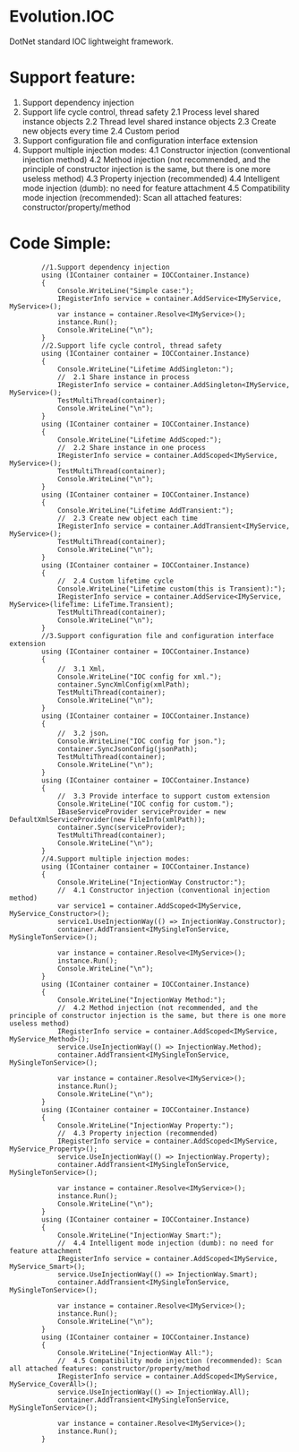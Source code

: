 # Evolution.IOC
DotNet standard IOC lightweight framework.

# Support feature:
1. Support dependency injection
2. Support life cycle control, thread safety
   2.1 Process level shared instance objects
   2.2 Thread level shared instance objects
   2.3 Create new objects every time
   2.4 Custom period
3. Support configuration file and configuration interface extension
4. Support multiple injection modes:
   4.1 Constructor injection (conventional injection method)
   4.2 Method injection (not recommended, and the principle of constructor injection is the same, but there is one more useless method)
   4.3 Property injection (recommended)
   4.4 Intelligent mode injection (dumb): no need for feature attachment
   4.5 Compatibility mode injection (recommended): Scan all attached features: constructor/property/method
   
# Code Simple:
            //1.Support dependency injection
            using (IContainer container = IOCContainer.Instance)
            {
                Console.WriteLine("Simple case:");
                IRegisterInfo service = container.AddService<IMyService, MyService>();
                var instance = container.Resolve<IMyService>();
                instance.Run();
                Console.WriteLine("\n");
            }
            //2.Support life cycle control, thread safety
            using (IContainer container = IOCContainer.Instance)
            {
                Console.WriteLine("Lifetime AddSingleton:");
                //	2.1 Share instance in process
                IRegisterInfo service = container.AddSingleton<IMyService, MyService>();
                TestMultiThread(container);
                Console.WriteLine("\n");
            }
            using (IContainer container = IOCContainer.Instance)
            {
                Console.WriteLine("Lifetime AddScoped:");
                //	2.2 Share instance in one process
                IRegisterInfo service = container.AddScoped<IMyService, MyService>();
                TestMultiThread(container);
                Console.WriteLine("\n");
            }
            using (IContainer container = IOCContainer.Instance)
            {
                Console.WriteLine("Lifetime AddTransient:");
                //	2.3 Create new object each time
                IRegisterInfo service = container.AddTransient<IMyService, MyService>();
                TestMultiThread(container);
                Console.WriteLine("\n");
            }
            using (IContainer container = IOCContainer.Instance)
            {
                //	2.4 Custom lifetime cycle
                Console.WriteLine("Lifetime custom(this is Transient):");
                IRegisterInfo service = container.AddService<IMyService, MyService>(lifeTime: LifeTime.Transient);
                TestMultiThread(container);
                Console.WriteLine("\n");
            }
            //3.Support configuration file and configuration interface extension
            using (IContainer container = IOCContainer.Instance)
            {
                //	3.1 Xml，
                Console.WriteLine("IOC config for xml.");
                container.SyncXmlConfig(xmlPath);
                TestMultiThread(container);
                Console.WriteLine("\n");
            }
            using (IContainer container = IOCContainer.Instance)
            {
                //	3.2 json， 
                Console.WriteLine("IOC config for json.");
                container.SyncJsonConfig(jsonPath);
                TestMultiThread(container);
                Console.WriteLine("\n");
            }
            using (IContainer container = IOCContainer.Instance)
            {
                //	3.3 Provide interface to support custom extension
                Console.WriteLine("IOC config for custom.");
                IBaseServiceProvider serviceProvider = new DefaultXmlServiceProvider(new FileInfo(xmlPath));
                container.Sync(serviceProvider);
                TestMultiThread(container);
                Console.WriteLine("\n");
            }
            //4.Support multiple injection modes:
            using (IContainer container = IOCContainer.Instance)
            {
                Console.WriteLine("InjectionWay Constructor:");
                //	4.1 Constructor injection (conventional injection method)
                var service1 = container.AddScoped<IMyService, MyService_Constructor>();
                service1.UseInjectionWay(() => InjectionWay.Constructor);
                container.AddTransient<IMySingleTonService, MySingleTonService>();

                var instance = container.Resolve<IMyService>();
                instance.Run();
                Console.WriteLine("\n");
            }
            using (IContainer container = IOCContainer.Instance)
            {
                Console.WriteLine("InjectionWay Method:");
                //	4.2 Method injection (not recommended, and the principle of constructor injection is the same, but there is one more useless method)
                IRegisterInfo service = container.AddScoped<IMyService, MyService_Method>();
                service.UseInjectionWay(() => InjectionWay.Method);
                container.AddTransient<IMySingleTonService, MySingleTonService>();

                var instance = container.Resolve<IMyService>();
                instance.Run();
                Console.WriteLine("\n");
            }
            using (IContainer container = IOCContainer.Instance)
            {
                Console.WriteLine("InjectionWay Property:");
                //	4.3 Property injection (recommended)
                IRegisterInfo service = container.AddScoped<IMyService, MyService_Property>();
                service.UseInjectionWay(() => InjectionWay.Property);
                container.AddTransient<IMySingleTonService, MySingleTonService>();

                var instance = container.Resolve<IMyService>();
                instance.Run();
                Console.WriteLine("\n");
            }
            using (IContainer container = IOCContainer.Instance)
            {
                Console.WriteLine("InjectionWay Smart:");
                //	4.4 Intelligent mode injection (dumb): no need for feature attachment
                IRegisterInfo service = container.AddScoped<IMyService, MyService_Smart>();
                service.UseInjectionWay(() => InjectionWay.Smart);
                container.AddTransient<IMySingleTonService, MySingleTonService>();

                var instance = container.Resolve<IMyService>();
                instance.Run();
                Console.WriteLine("\n");
            }
            using (IContainer container = IOCContainer.Instance)
            {
                Console.WriteLine("InjectionWay All:");
                //	4.5 Compatibility mode injection (recommended): Scan all attached features: constructor/property/method
                IRegisterInfo service = container.AddScoped<IMyService, MyService_CoverAll>();
                service.UseInjectionWay(() => InjectionWay.All);
                container.AddTransient<IMySingleTonService, MySingleTonService>();

                var instance = container.Resolve<IMyService>();
                instance.Run();
            }
